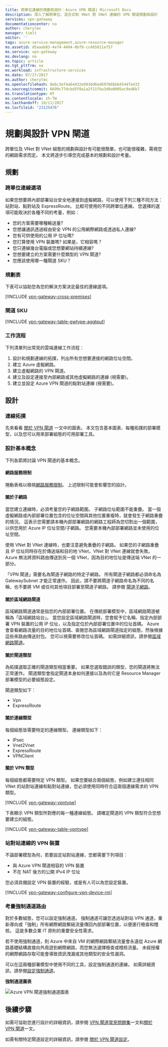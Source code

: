 ```yaml
---
title: 跨單位連線的規劃和設計：Azure VPN 閘道| Microsoft Docs
description: 深入了解跨單位、混合式和 VNet 對 VNet 連線的 VPN 閘道規劃與設計
services: vpn-gateway
documentationcenter: na
author: cherylmc
manager: timlt
editor: ''
tags: azure-service-management,azure-resource-manager
ms.assetid: d5aaab83-4e74-4484-8bf0-cc465811e757
ms.service: vpn-gateway
ms.devlang: na
ms.topic: article
ms.tgt_pltfrm: na
ms.workload: infrastructure-services
ms.date: 07/27/2017
ms.author: cherylmc
ms.openlocfilehash: 0ebc3ef4a64432e993dd6ed69766bb64544fe433
ms.sourcegitcommit: 6699c77dcbd5f8a1a2f21fba3d0a0005ac9ed6b7
ms.translationtype: HT
ms.contentlocale: zh-TW
ms.lasthandoff: 10/11/2017
ms.locfileid: "23125476"
---
```

# <a name="planning-and-design-for-vpn-gateway"></a>規劃與設計 VPN 閘道

跨單位及 VNet 對 VNet 組態的規劃與設計有可能很簡單，也可能很複雜，需視您的網路需求而定。 本文將逐步引導您完成基本的規劃和設計考量。

## <a name="planning"></a>規劃

### <a name="compare"></a>跨單位連線選項

如果您想要將內部部署站台安全地連接到虛擬網路，可以使用下列三種不同方法：站對站、點對站及 ExpressRoute。 比較可使用的不同跨單位連線。 您選擇的選項可能取決於各種不同的考量，例如：

* 您的方案需要哪種輸送量?
* 您想讓通訊透過經由安全 VPN 的公用網際網路或透過私人連線?
* 您有可供使用的公用 IP 位址嗎?
* 您打算使用 VPN 裝置嗎? 如果是，它相容嗎？
* 您只連線幾台電腦或您想要網站持續連線?
* 您想要建立的方案需要什麼類型的 VPN 閘道?
* 您應該使用哪一種閘道 SKU？

### <a name="planningtable"></a>規劃表

下表可以協助您為您的解決方案決定最佳的連線選項。

[!INCLUDE [vpn-gateway-cross-premises](../../includes/vpn-gateway-cross-premises-include.md)]

### <a name="gwsku"></a>閘道 SKU

[!INCLUDE [vpn-gateway-table-gwtype-aggtput](../../includes/vpn-gateway-table-gwtype-aggtput-include.md)]

### <a name="wf"></a>工作流程

下列清單列出常見的雲端連線工作流程：

1. 設計和規劃連線的拓撲，列出所有您想要連接的網路位址空間。
2. 建立 Azure 虛擬網路。 
3. 建立虛擬網路的 VPN 閘道。
4. 建立及設定連接至內部網路或其他虛擬網路的連線 (視需要)。
5. 建立並設定 Azure VPN 閘道的點對站連線 (視需要)。

## <a name="design"></a>設計
### <a name="topologies"></a>連線拓撲

先來看看 [關於 VPN 閘道](vpn-gateway-about-vpngateways.md) 一文中的圖表。 本文包含基本圖表、每種拓撲的部署模型，以及您可以用來部署組態的可用部署工具。

### <a name="designbasics"></a>設計基本概念

下列各節將討論 VPN 閘道的基本概念。 

#### <a name="servicelimits"></a>網路服務限制

捲動表格以檢視[網路服務限制](../azure-subscription-service-limits.md#networking-limits)。 上述限制可能會影響您的設計。

#### <a name="subnets"></a>關於子網路

當您建立連線時，必須考量您的子網路範圍。 子網路位址範圍不能重疊。 當一個虛擬網路或內部部署位置包含的位址空間與其他位置重複時，就會發生子網路重疊的情況。 這表示您需要請本機內部部署網路的網路工程師為您切割出一個範圍，以供您用於 Azure IP 位址空間/子網路。 您需要本機內部部署網路並未使用的位址空間。

使用 VNet 對 VNet 連線時，也要注意避免重疊的子網路。 如果您的子網路重疊且 IP 位址同時存在於傳送端和目的地 VNet，VNet 對 VNet 連線就會失敗。 Azure 無法將資料路由傳送到另一個 VNet，因為目的地位址是傳送端 VNet 的一部分。

「VPN 閘道」需要名為閘道子網路的特定子網路。 所有閘道子網路都必須命名為 GatewaySubnet 才能正常運作。 因此，請不要將閘道子網路命名為不同的名稱，也不要將 VM 或任何其他項目部署至閘道子網路。 請參閱 [閘道子網路](vpn-gateway-about-vpn-gateway-settings.md#gwsub)。

#### <a name="local"></a>關於區域網路閘道

區域網路閘道通常是指您的內部部署位置。 在傳統部署模型中，區域網路閘道被稱為「區域網路站台」。 當您設定區域網路閘道時，您會賦予它名稱、指定內部部署 VPN 裝置的公用 IP 位址，以及指定位於內部部署位置中的位址首碼。 Azure 會查看網路流量的目的地位址首碼、查閱您為區域網路閘道指定的組態，然後根據這些來路由傳送封包。 您可以視需要修改位址首碼。 如需詳細資訊，請參閱[區域網路閘道](vpn-gateway-about-vpn-gateway-settings.md#lng)。

#### <a name="gwtype"></a>關於閘道類型

為拓撲選取正確的閘道類型相當重要。 如果您選取錯誤的類型，您的閘道將無法正常運作。 閘道類型會指定閘道本身如何連接以及為何它是 Resource Manager 部署模型的必要組態設定。

閘道類型如下：

* Vpn
* ExpressRoute

#### <a name="connectiontype"></a>關於連線類型

每個組態皆需要特定的連線類型。 連線類型如下：

* IPsec
* Vnet2Vnet
* ExpressRoute
* VPNClient

#### <a name="vpntype"></a>關於 VPN 類型

每個組態都需要特定 VPN 類型。 如果您要結合兩個組態，例如建立連往相同 VNet 的站對站連線和點對站連線，您必須使用同時符合這兩個連線需求的 VPN 類型。

[!INCLUDE [vpn-gateway-vpntype](../../includes/vpn-gateway-vpntype-include.md)]

下表顯示 VPN 類型所對應的每一種連線組態。 請確定閘道的 VPN 類型符合您想要建立的組態。 

[!INCLUDE [vpn-gateway-table-vpntype](../../includes/vpn-gateway-table-vpntype-include.md)]

### <a name="devices"></a>站對站連線的 VPN 裝置

不論部署模型為何，若要設定站對站連線，您都需要下列項目︰

* 與 Azure VPN 閘道相容的 VPN 裝置
* 不在 NAT 後方的公開 IPv4 IP 位址

您必須具備設定 VPN 裝置的經驗，或是有人可以為您設定裝置。

[!INCLUDE [vpn-gateway-configure-vpn-device-rm](../../includes/vpn-gateway-configure-vpn-device-rm-include.md)]

### <a name="forcedtunnel"></a>考量強制通道路由

對於多數組態，您可以設定強制通道。 強制通道可讓您透過站對站 VPN 通道，重新導向或「強制」所有網際網路繫結流量傳回內部部署位置，以便進行檢查和稽核。 這是多數企業 IT 原則的重要安全性需求。 

若不使用強制通道，則 Azure 中來自 VM 的網際網路繫結流量會永遠從 Azure 網路基礎結構直接向外周遊到網際網路，而您無法選擇檢查或稽核流量。 未經授權的網際網路存取可能會導致資訊洩漏或其他類型的安全性漏洞。

可以在這兩種部署模型中使用不同的工具，設定強制通道的連線。 如需詳細資訊，請參閱[設定強制通道](vpn-gateway-forced-tunneling-rm.md)。

**強制通道圖表**

![Azure VPN 閘道強制通道圖表](./media/vpn-gateway-plan-design/forced-tunneling-diagram.png)

## <a name="next-steps"></a>後續步驟

如需可協助您進行設計的詳細資訊，請參閱 [VPN 閘道常見問題集](vpn-gateway-vpn-faq.md)一文和[關於 VPN 閘道](vpn-gateway-about-vpngateways.md)一文。

如需有關特定閘道設定的詳細資訊，請參閱 [關於 VPN 閘道設定](vpn-gateway-about-vpn-gateway-settings.md)。